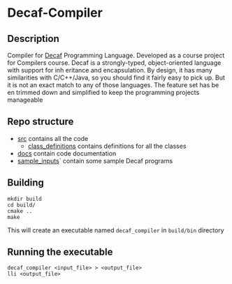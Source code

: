 # Decaf-Compiler
## Description

Compiler for [Decaf](https://parasol.tamu.edu/courses/decaf/students/decafOverview.pdf) Programming Language. Developed as a course project for Compilers course.
Decaf  is  a  strongly-typed,  object-oriented  language  with  support  for  inh
eritance  and  encapsulation. By design, it has many similarities with C/C++/Java, so you should find it fairly easy
to pick up. But it is not an exact match to any of those languages.  The feature set has be
en trimmed down and simplified to keep the programming projects manageable 

## Repo structure
- [src](./src) contains all the code
    + [class_definitions](./src/class_definitions) contains definitions for all the classes
- [docs](./docs) contain code documentation
- [sample_inputs](./sample_inputs)` contain some sample Decaf programs

## Building
``` 
mkdir build
cd build/
cmake ..
make 
``` 
This will create an executable named `decaf_compiler` in `build/bin` directory

## Running the executable
```
decaf_compiler <input_file> > <output_file>
lli <output_file>
```